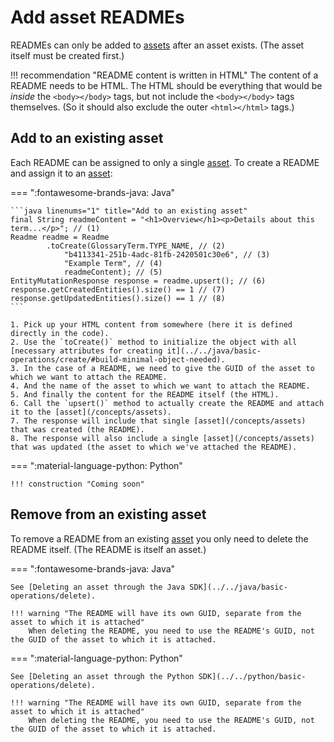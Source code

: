 
# Add asset READMEs

READMEs can only be added to [assets](/concepts/assets) after an asset exists. (The asset itself must be created first.)

!!! recommendation "README content is written in HTML"
	The content of a README needs to be HTML. The HTML should be everything that would be *inside* the `<body></body>` tags, but not include the `<body></body>` tags themselves. (So it should also exclude the outer `<html></html>` tags.)

## Add to an existing asset

Each README can be assigned to only a single [asset](/concepts/assets). To create a README and assign it to an [asset](/concepts/assets):

=== ":fontawesome-brands-java: Java"

	```java linenums="1" title="Add to an existing asset"
	final String readmeContent = "<h1>Overview</h1><p>Details about this term...</p>"; // (1)
	Readme readme = Readme 
			.toCreate(GlossaryTerm.TYPE_NAME, // (2)
				"b4113341-251b-4adc-81fb-2420501c30e6", // (3)
				"Example Term", // (4)
				readmeContent); // (5)
	EntityMutationResponse response = readme.upsert(); // (6)
	response.getCreatedEntities().size() == 1 // (7)
	response.getUpdatedEntities().size() == 1 // (8)
	```
	
	1. Pick up your HTML content from somewhere (here it is defined directly in the code).
	2. Use the `toCreate()` method to initialize the object with all [necessary attributes for creating it](../../java/basic-operations/create/#build-minimal-object-needed).
	3. In the case of a README, we need to give the GUID of the asset to which we want to attach the README.
	4. And the name of the asset to which we want to attach the README.
	5. And finally the content for the README itself (the HTML).
	6. Call the `upsert()` method to actually create the README and attach it to the [asset](/concepts/assets).
	7. The response will include that single [asset](/concepts/assets) that was created (the README).
	8. The response will also include a single [asset](/concepts/assets) that was updated (the asset to which we've attached the README).

=== ":material-language-python: Python"

	!!! construction "Coming soon"

## Remove from an existing asset

To remove a README from an existing [asset](/concepts/assets) you only need to delete the README itself. (The README is itself an asset.)

=== ":fontawesome-brands-java: Java"

	See [Deleting an asset through the Java SDK](../../java/basic-operations/delete).

	!!! warning "The README will have its own GUID, separate from the asset to which it is attached"
		When deleting the README, you need to use the README's GUID, not the GUID of the asset to which it is attached.

=== ":material-language-python: Python"

	See [Deleting an asset through the Python SDK](../../python/basic-operations/delete).

	!!! warning "The README will have its own GUID, separate from the asset to which it is attached"
		When deleting the README, you need to use the README's GUID, not the GUID of the asset to which it is attached.
